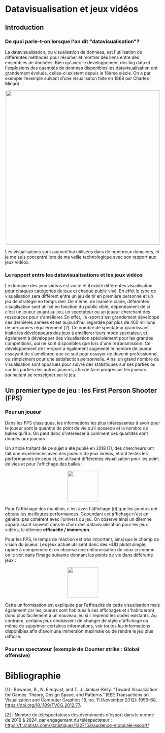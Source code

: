 # Datavisualisation et jeux vidéos

## Introduction

### De quoi parle-t-on lorsque l'on dit "datavisualisation"?

La datavisualisation, ou visualisation de données, est l'utilisation de différentes méthodes pour résumer et montrer des liens entre des ensembles de données. Bien qu'avec le développement des big data et l'explosions des quantités de données disponibles les datavisualisation ont grandement évolués, celles-ci existent depuis le 18ème siècle. On a par exemple l'exemple suivant d'une visualisaton faite en 1869 par Charles Minard.

<p align="center">
  <img src="https://gallica.bnf.fr/ark:/12148/btv1b52504201x/f1.highres" height="500" />
</p>

Les visualisations sont aujourd'hui utilisées dans de nombreux domaines, et je me suis concentré lors de ma veille technologique avec son rapport aux jeux vidéos.

### Le rapport entre les datavisualisations et les jeux vidéos

Le domaine des jeux vidéos est vaste et il existe différentes visualisation pour chaques catégories de jeux et chaque public visé. En effet le type de visualisation sera différent entre un jeu de tir en première personne et un jeu de stratégie en temps réel. De même, de manière claire, différentes visualisation sont utilisé en fonction du public cible, dépendament de si c'est un joueur jouant au jeu, un spectateur ou un joueur cherchant des ressources pour s'améliorer. En effet, l'e-sport s'est grandement développé ces dernières années et est aujourd'hui regardée par plus de 400 millions de personnes régulièrement [2]. Ce nombre de spectateur grandissant insite les développeurs des jeux à améliorer leurs mode spectateur, et également à développer des visualisation spécialement pour les grandes compétitions, qui ne sont disponibles que lors d'une retransmission. Ce développement de l'e-sport a également augmenté le nombre de joueur essayant de s'améliorer, que ce soit pour essayer de devenir professionnel, ou simplement pour une satisfaction personnelle. Ainsi un grand nombre de visualisation sont apparues pour suivre des statistiques sur ses parties ou sur les parties des autres joueurs, afin de faire progresser les joueurs souhaitant se renseigner sur le jeu.

## Un premier type de jeu : les First Person Shooter (FPS)

### Pour un joueur

Dans les FPS classiques, les informations les plus intéressantes à avoir pour le joueur sont la quantité de point de vie qu'il possède et le nombre de balles qu'il a. On peut donc s'interesser à comment ces quantités sont donnés aux joueurs. 

Un article traitant de ce sujet a été publié en 2018 [1], des chercheurs ont fait une expériences avec des joueurs de jeux vidéos, et ont testés les performances de ceux ci, en utilisant différentes visualisation pour les point de vies et pour l'affichage des balles : 


<p align="center">
  <img src="https://ars.els-cdn.com/content/image/1-s2.0-S1875952117300435-gr6.jpg" height="100" />
</p>

Pour l'affichage des munition, c'est avec l'affichage (d) que les joueurs ont obtenu les meilleures performances. Cependant cet affichage n'est en général pas cohérent avec l'univers du jeu. On observe ainsi un dilemne apparaissant souvent dans le choix des datavisualisation pour les jeux vidéos, le dilemne **efficacité / immersion**.

Pour les FPS, le temps de réaction est très important, ainsi que le champ de vision du joueur. Les jeux actuel utilisent donc des HUD plutot simple, rapide à comprendre et on observe une uniformisation de ceux ci comme on le voit dans l'image suivante donnant les points de vie dans différents jeux : 

<p align="center">
  <img src="https://ibb.co/7KL5gFz" height="100" />
</p>

Cette uniformisation est expliquée par l'efficacité de cette visualisation mais également car les joueurs sont habitués à ces affichages et s'habitueront donc plus facilement à un nouveau jeu si il reprend les codes existants. Au contraire, certains jeux choisissent de changer de style d'affichage ou même de supprimer certaines informations, voir toutes les informations disponibles afin d'avoir une immersion maximale ou de rendre le jeu plus difficile. 

### Pour un spectateur (exemple de Counter strike : Global offensive)




# Bibliographie

[1] : Bowman, B., N. Elmqvist, and T. J. Jankun-Kelly. “Toward Visualization for Games: Theory, Design Space, and Patterns.” IEEE Transactions on Visualization and Computer Graphics 18, no. 11 (November 2012): 1956–68. https://doi.org/10.1109/TVCG.2012.77.

[2] : Nombre de téléspectateurs des événements d'esport dans le monde de 2019 à 2024, par engagement du téléspectateur : https://fr.statista.com/statistiques/1307153/audience-mondiale-esport/
